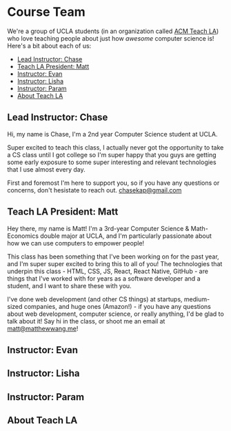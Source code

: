 # Course Team

We're a group of UCLA students (in an organization called [ACM Teach LA](https://teachla.uclaacm.com)) who love teaching people about just how *awesome* computer science is! Here's a bit about each of us:

* [Lead Instructor: Chase](#lead-instructor-chase)
* [Teach LA President: Matt](#teach-la-president-matt)
* [Instructor: Evan](#instructor-evan)
* [Instructor: Lisha](#instructor-lisha)
* [Instructor: Param](#instructor-param)
* [About Teach LA](#about-teach-la)


## Lead Instructor: Chase

Hi, my name is Chase, I'm a 2nd year Computer Science student at UCLA.

Super excited to teach this class, I actually never got the opportunity to take a CS class until I got college so I'm super happy that you guys are getting some early exposure to some super interesting and relevant technologies that I use almost every day.

First and foremost I'm here to support you, so if you have any questions or concerns, don't hesistate to reach out. [chasekap@gmail.com](mailto:chasekap@gmail.com)

## Teach LA President: Matt

Hey there, my name is Matt! I'm a 3rd-year Computer Science & Math-Economics double major at UCLA, and I'm particularly passionate about how we can use computers to empower people!

This class has been something that I've been working on for the past year, and I'm super super excited to bring this to all of you! The technologies that underpin this class - HTML, CSS, JS, React, React Native, GitHub - are things that I've worked with for years as a software developer and a student, and I want to share these with you.

I've done web development (and other CS things) at startups, medium-sized companies, and huge ones (Amazon!) - if you have any questions about web development, computer science, or really anything, I'd be glad to talk about it! Say hi in the class, or shoot me an email at [matt@matthewwang.me](mailto:matt@matthewwang.me)!

## Instructor: Evan

## Instructor: Lisha

## Instructor: Param

## About Teach LA
